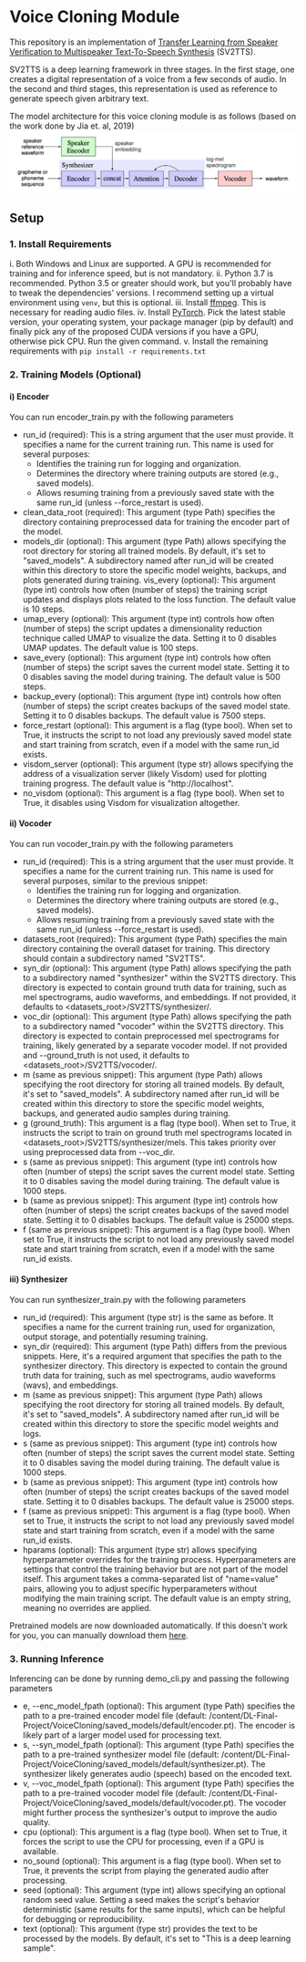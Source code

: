 # Voice Cloning Module
This repository is an implementation of [Transfer Learning from Speaker Verification to
Multispeaker Text-To-Speech Synthesis](https://arxiv.org/pdf/1806.04558.pdf) (SV2TTS).

SV2TTS is a deep learning framework in three stages. In the first stage, one creates a digital representation of a voice from a few seconds of audio. In the second and third stages, this representation is used as reference to generate speech given arbitrary text.

The model architecture for this voice cloning module is as follows (based on the work done by Jia et. al, 2019)
![Model Architecture](Model_architecture.jpeg)


## Setup

### 1. Install Requirements
i. Both Windows and Linux are supported. A GPU is recommended for training and for inference speed, but is not mandatory.
ii. Python 3.7 is recommended. Python 3.5 or greater should work, but you'll probably have to tweak the dependencies' versions. I recommend setting up a virtual environment using `venv`, but this is optional.
iii. Install [ffmpeg](https://ffmpeg.org/download.html#get-packages). This is necessary for reading audio files.
iv. Install [PyTorch](https://pytorch.org/get-started/locally/). Pick the latest stable version, your operating system, your package manager (pip by default) and finally pick any of the proposed CUDA versions if you have a GPU, otherwise pick CPU. Run the given command.
v. Install the remaining requirements with `pip install -r requirements.txt`

### 2. Training Models (Optional)
#### i) Encoder
You can run encoder_train.py with the following parameters
- run_id (required): This is a string argument that the user must provide. It specifies a name for the current training run. This name is used for several purposes:
    - Identifies the training run for logging and organization.
    - Determines the directory where training outputs are stored (e.g., saved models).
    - Allows resuming training from a previously saved state with the same run_id (unless --force_restart is used).
- clean_data_root (required): This argument (type Path) specifies the directory containing preprocessed data for training the encoder part of the model.
- models_dir (optional): This argument (type Path) allows specifying the root directory for storing all trained models. By default, it's set to "saved_models". A subdirectory named after run_id will be created within this directory to store the specific model weights, backups, and plots generated during training.
vis_every (optional): This argument (type int) controls how often (number of steps) the training script updates and displays plots related to the loss function. The default value is 10 steps.
- umap_every (optional): This argument (type int) controls how often (number of steps) the script updates a dimensionality reduction technique called UMAP to visualize the data. Setting it to 0 disables UMAP updates. The default value is 100 steps.
- save_every (optional): This argument (type int) controls how often (number of steps) the script saves the current model state. Setting it to 0 disables saving the model during training. The default value is 500 steps.
- backup_every (optional): This argument (type int) controls how often (number of steps) the script creates backups of the saved model state. Setting it to 0 disables backups. The default value is 7500 steps.
- force_restart (optional): This argument is a flag (type bool). When set to True, it instructs the script to not load any previously saved model state and start training from scratch, even if a model with the same run_id exists.
- visdom_server (optional): This argument (type str) allows specifying the address of a visualization server (likely Visdom) used for plotting training progress. The default value is "http://localhost".
- no_visdom (optional): This argument is a flag (type bool). When set to True, it disables using Visdom for visualization altogether.

#### ii) Vocoder
You can run vocoder_train.py with the following parameters
- run_id (required): This is a string argument that the user must provide. It specifies a name for the current training run. This name is used for several purposes, similar to the previous snippet:
    - Identifies the training run for logging and organization.
    - Determines the directory where training outputs are stored (e.g., saved models).
    - Allows resuming training from a previously saved state with the same run_id (unless --force_restart is used).
- datasets_root (required): This argument (type Path) specifies the main directory containing the overall dataset for training. This directory should contain a subdirectory named "SV2TTS".
- syn_dir (optional): This argument (type Path) allows specifying the path to a subdirectory named "synthesizer" within the SV2TTS directory. This directory is expected to contain ground truth data for training, such as mel spectrograms, audio waveforms, and embeddings. If not provided, it defaults to <datasets_root>/SV2TTS/synthesizer/.
- voc_dir (optional): This argument (type Path) allows specifying the path to a subdirectory named "vocoder" within the SV2TTS directory. This directory is expected to contain preprocessed mel spectrograms for training, likely generated by a separate vocoder model. If not provided and --ground_truth is not used, it defaults to <datasets_root>/SV2TTS/vocoder/.
- m (same as previous snippet): This argument (type Path) allows specifying the root directory for storing all trained models. By default, it's set to "saved_models". A subdirectory named after run_id will be created within this directory to store the specific model weights, backups, and generated audio samples during training.
- g (ground_truth): This argument is a flag (type bool). When set to True, it instructs the script to train on ground truth mel spectrograms located in <datasets_root>/SV2TTS/synthesizer/mels. This takes priority over using preprocessed data from --voc_dir.
- s (same as previous snippet): This argument (type int) controls how often (number of steps) the script saves the current model state. Setting it to 0 disables saving the model during training. The default value is 1000 steps.
- b (same as previous snippet): This argument (type int) controls how often (number of steps) the script creates backups of the saved model state. Setting it to 0 disables backups. The default value is 25000 steps.
- f (same as previous snippet): This argument is a flag (type bool). When set to True, it instructs the script to not load any previously saved model state and start training from scratch, even if a model with the same run_id exists.

#### iii) Synthesizer
You can run synthesizer_train.py with the following parameters
- run_id (required): This argument (type str) is the same as before. It specifies a name for the current training run, used for organization, output storage, and potentially resuming training.
- syn_dir (required): This argument (type Path) differs from the previous snippets. Here, it's a required argument that specifies the path to the synthesizer directory. This directory is expected to contain the ground truth data for training, such as mel spectrograms, audio waveforms (wavs), and embeddings.
- m (same as previous snippet): This argument (type Path) allows specifying the root directory for storing all trained models. By default, it's set to "saved_models". A subdirectory named after run_id will be created within this directory to store the specific model weights and logs.
- s (same as previous snippet): This argument (type int) controls how often (number of steps) the script saves the current model state. Setting it to 0 disables saving the model during training. The default value is 1000 steps.
- b (same as previous snippet): This argument (type int) controls how often (number of steps) the script creates backups of the saved model state. Setting it to 0 disables backups. The default value is 25000 steps.
- f (same as previous snippet): This argument is a flag (type bool). When set to True, it instructs the script to not load any previously saved model state and start training from scratch, even if a model with the same run_id exists.
- hparams (optional): This argument (type str) allows specifying hyperparameter overrides for the training process. Hyperparameters are settings that control the training behavior but are not part of the model itself. This argument takes a comma-separated list of "name=value" pairs, allowing you to adjust specific hyperparameters without modifying the main training script. The default value is an empty string, meaning no overrides are applied.

Pretrained models are now downloaded automatically. If this doesn't work for you, you can manually download them [here](https://drive.google.com/drive/folders/1gepTaAwryRh7FjCKuIF3hCT0WpH7f1_z?usp=sharing).

### 3. Running Inference
Inferencing can be done by running demo_cli.py and passing the following parameters
- e, --enc_model_fpath (optional): This argument (type Path) specifies the path to a pre-trained encoder model file (default: /content/DL-Final-Project/VoiceCloning/saved_models/default/encoder.pt). The encoder is likely part of a larger model used for processing text.
- s, --syn_model_fpath (optional): This argument (type Path) specifies the path to a pre-trained synthesizer model file (default: /content/DL-Final-Project/VoiceCloning/saved_models/default/synthesizer.pt). The synthesizer likely generates audio (speech) based on the encoded text.
- v, --voc_model_fpath (optional): This argument (type Path) specifies the path to a pre-trained vocoder model file (default: /content/DL-Final-Project/VoiceCloning/saved_models/default/vocoder.pt). The vocoder might further process the synthesizer's output to improve the audio quality.
- cpu (optional): This argument is a flag (type bool). When set to True, it forces the script to use the CPU for processing, even if a GPU is available.
- no_sound (optional): This argument is a flag (type bool). When set to True, it prevents the script from playing the generated audio after processing.
- seed (optional): This argument (type int) allows specifying an optional random seed value. Setting a seed makes the script's behavior deterministic (same results for the same inputs), which can be helpful for debugging or reproducibility.
- text (optional): This argument (type str) provides the text to be processed by the models. By default, it's set to "This is a deep learning sample".
